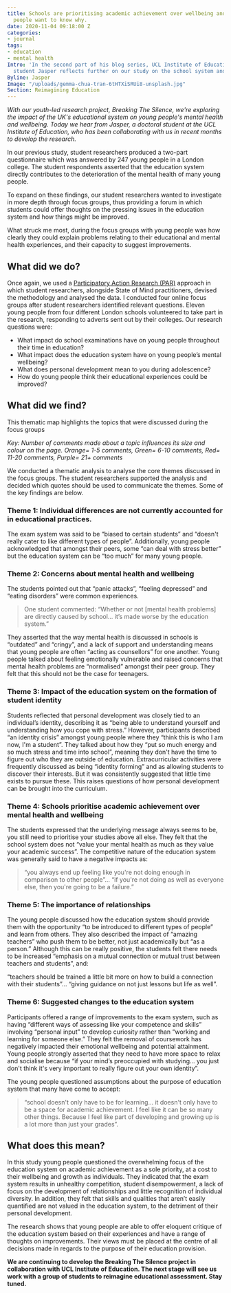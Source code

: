 ```yaml
---
title: Schools are prioritising academic achievement over wellbeing and growth. Young
  people want to know why.
date: 2020-11-04 09:18:00 Z
categories:
- journal
tags:
- education
- mental health
Intro: 'In the second part of his blog series, UCL Institute of Education doctoral
  student Jasper reflects further on our study on the school system and young people. '
Byline: Jasper
Image: "/uploads/gemma-chua-tran-6tHTXiSRUi8-unsplash.jpg"
Section: Reimagining Education
---
```


*With our youth-led research project, Breaking The Silence, we're exploring the impact of the UK's educational system on young people's mental health and wellbeing. Today we hear from Jasper, a doctoral student at the UCL Institute of Education, who has been collaborating with us in recent months to develop the research.* 

In our previous study, student researchers produced a two-part questionnaire which was answered by 247 young people in a London college. The student respondents asserted that the education system directly contributes to the deterioration of the mental health of many young people. 

To expand on these findings, our student researchers wanted to investigate in more depth through focus groups, thus providing a forum in which students could offer thoughts on the pressing issues in the education system and how things might be improved. 

What struck me most, during the focus groups with young people was how clearly they could explain problems relating to their educational and mental health experiences, and their capacity to suggest improvements. 

## What did we do?

Once again, we used a [Participatory Action Research (PAR)](https://www.statesofmind.org/journal/2020/09/28/young-people-education-research.html) approach in which student researchers, alongside State of Mind practitioners, devised the methodology and analysed the data. I conducted four online focus groups after student researchers identified relevant questions. Eleven young people from four different London schools volunteered to take part in the research, responding to adverts sent out by their colleges. Our research questions were:

* What impact do school examinations have on young people throughout their time in education?
* What impact does the education system have on young people’s mental wellbeing?
* What does personal development mean to you during adolescence?
* How do young people think their educational experiences could be improved?

## What did we find?

This thematic map highlights the topics that were discussed during the focus groups



*Key: Number of comments made about a topic influences its size and colour on the page. Orange= 1-5 comments, Green= 6-10 comments, Red= 11-20 comments, Purple= 21+ comments*

We conducted a thematic analysis to analyse the core themes discussed in the focus groups. The student researchers supported the analysis and decided which quotes should be used to communicate the themes. Some of the key findings are below.

### Theme 1: Individual differences are not currently accounted for in educational practices.

The exam system was said to be “biased to certain students” and “doesn't really cater to like different types of people”. Additionally, young people acknowledged that amongst their peers, some “can deal with stress better” but the education system can be “too much” for many young people.

### Theme 2: Concerns about mental health and wellbeing 

The students pointed out that “panic attacks”, “feeling depressed” and “eating disorders” were common experiences. 

> One student commented: “Whether or not [mental health problems] are directly caused by school… it’s made worse by the education system.”

They asserted that the way mental health is discussed in schools is “outdated” and “cringy”, and a lack of support and understanding means that young people are often “acting as counsellors” for one another. Young people talked about feeling emotionally vulnerable and raised concerns that mental health problems are “normalised” amongst their peer group. They felt that this should not be the case for teenagers. 

### Theme 3: Impact of the education system on the formation of student identity

Students reflected that personal development was closely tied to an individual’s identity, describing it as “being able to understand yourself and understanding how you cope with stress.” However, participants described “an identity crisis” amongst young people where they “think this is who I am now, I'm a student”. They talked about how they “put so much energy and so much stress and time into school”, meaning they don't have the time to figure out who they are outside of education. Extracurricular activities were frequently discussed as being “identity forming” and as allowing students to discover their interests. But it was consistently suggested that little time exists to pursue these. This raises questions of how personal development can be brought into the curriculum. 

### Theme 4: Schools prioritise academic achievement over mental health and wellbeing 

The students expressed that the underlying message always seems to be, you still need to prioritise your studies above all else. They felt that the school system does not “value your mental health as much as they value your academic success”. The competitive nature of the education system was generally said to have a negative impacts as: 

> “you always end up feeling like you're not doing enough in comparison to other people”... “if you're not doing as well as everyone else, then you're going to be a failure.”

### Theme 5: The importance of relationships

The young people discussed how the education system should provide them with the opportunity “to be introduced to different types of people” and learn from others. They also described the impact of “amazing teachers” who push them to be better, not just academically but “as a person.” Although this can be really positive, the students felt there needs to be increased “emphasis on a mutual connection or mutual trust between teachers and students”, and:

“teachers should be trained a little bit more on how to build a connection with their students”... “giving guidance on not just lessons but life as well”.

### Theme 6: Suggested changes to the education system 

Participants offered a range of improvements to the exam system, such as having “different ways of assessing like your competence and skills” involving “personal input” to develop curiosity rather than “working and learning for someone else.” They felt the removal of coursework has negatively impacted their emotional wellbeing and potential attainment. Young people strongly asserted that they need to have more space to relax and socialise because “if your mind’s preoccupied with studying… you just don't think it's very important to really figure out your own identity”. 

The young people questioned assumptions about the purpose of education system that many have come to accept: 

> “school doesn't only have to be for learning... it doesn't only have to be a space for academic achievement. I feel like it can be so many other things. Because I feel like part of developing and growing up is a lot more than just your grades”. 

## What does this mean?
 
In this study young people questioned the overwhelming focus of the education system on academic achievement as a sole priority, at a cost to their wellbeing and growth as individuals. They indicated that the exam system results in unhealthy competition, student disempowerment, a lack of focus on the development of relationships and little recognition of individual diversity. In addition, they felt that skills and qualities that aren’t easily quantified are not valued in the education system, to the detriment of their personal development. 

The research shows that young people are able to offer eloquent critique of the education system based on their experiences and have a range of thoughts on improvements. Their views must be placed at the centre of all decisions made in regards to the purpose of their education provision.  

**We are continuing to develop the Breaking The Silence project in collaboration with UCL Institute of Education. The next stage will see us work with a group of students to reimagine educational assessment. Stay tuned.**
